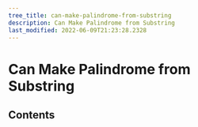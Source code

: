 ```yaml
---
tree_title: can-make-palindrome-from-substring
description: Can Make Palindrome from Substring
last_modified: 2022-06-09T21:23:28.2328
---
```


# Can Make Palindrome from Substring

## Contents
